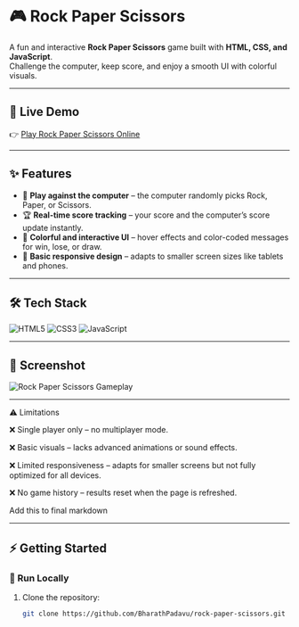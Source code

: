 # 🎮 Rock Paper Scissors  

A fun and interactive **Rock Paper Scissors** game built with **HTML, CSS, and JavaScript**.  
Challenge the computer, keep score, and enjoy a smooth UI with colorful visuals.  

---

## 🚀 Live Demo  

👉 [Play Rock Paper Scissors Online](https://BharathPadavu.github.io/rock-paper-scissors/)  

---

## ✨ Features
- 🎯 **Play against the computer** – the computer randomly picks Rock, Paper, or Scissors.  
- 🏆 **Real-time score tracking** – your score and the computer’s score update instantly.  
- 🎨 **Colorful and interactive UI** – hover effects and color-coded messages for win, lose, or draw.  
- 📱 **Basic responsive design** – adapts to smaller screen sizes like tablets and phones.  

---

## 🛠 Tech Stack
![HTML5](https://img.shields.io/badge/HTML5-E34F26?logo=html5&logoColor=white&style=for-the-badge)
![CSS3](https://img.shields.io/badge/CSS3-1572B6?logo=css3&logoColor=white&style=for-the-badge)
![JavaScript](https://img.shields.io/badge/JavaScript-F7DF1E?logo=javascript&logoColor=black&style=for-the-badge)

---

## 📸 Screenshot  

![Rock Paper Scissors Gameplay](screenshot.png)

---

⚠️ Limitations

❌ Single player only – no multiplayer mode.

❌ Basic visuals – lacks advanced animations or sound effects.

❌ Limited responsiveness – adapts for smaller screens but not fully optimized for all devices.

❌ No game history – results reset when the page is refreshed.

Add this to final markdown

---

## ⚡ Getting Started  

### 🔹 Run Locally
1. Clone the repository:
   ```bash
   git clone https://github.com/BharathPadavu/rock-paper-scissors.git
